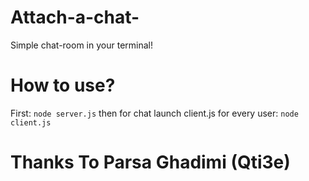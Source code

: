 # Attach-a-chat-
Simple chat-room in your terminal!
# How to use?
First: ``` node server.js ```
then for chat launch client.js for every user:
``` node client.js ```
# Thanks To Parsa Ghadimi (Qti3e)
